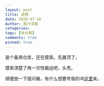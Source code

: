 ```yaml
---
layout: post
title: 说明
date: 2020-07-16
Author: 茄汁浇饭
categories: 
tags: [未分类]
comments: true
pinned: true
--- 
```


是个备用仓库，还在摸索。先置顶了。

摸索清楚了再一次性搬运吧，头秃。

顺便放一下提问箱，有什么想要夸我的冲[这里](http://www.popiask.cn/HIc3DE)来。
